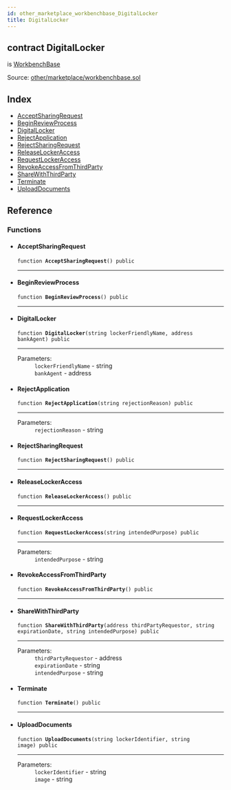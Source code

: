```yaml
---
id: other_marketplace_workbenchbase_DigitalLocker
title: DigitalLocker
---
```


<div class="contract-doc"><div class="contract"><h2 class="contract-header"><span class="contract-kind">contract</span> DigitalLocker</h2><p class="base-contracts"><span>is</span> <a href="other_marketplace_workbenchbase_WorkbenchBase.html">WorkbenchBase</a></p><div class="source">Source: <a href="https://github.com/FriendlyUser/solidity-smart-contracts//blob/v0.2.0/contracts/other/marketplace/workbenchbase.sol" target="_blank">other/marketplace/workbenchbase.sol</a></div></div><div class="index"><h2>Index</h2><ul><li><a href="other_marketplace_workbenchbase_DigitalLocker.html#AcceptSharingRequest">AcceptSharingRequest</a></li><li><a href="other_marketplace_workbenchbase_DigitalLocker.html#BeginReviewProcess">BeginReviewProcess</a></li><li><a href="other_marketplace_workbenchbase_DigitalLocker.html#DigitalLocker">DigitalLocker</a></li><li><a href="other_marketplace_workbenchbase_DigitalLocker.html#RejectApplication">RejectApplication</a></li><li><a href="other_marketplace_workbenchbase_DigitalLocker.html#RejectSharingRequest">RejectSharingRequest</a></li><li><a href="other_marketplace_workbenchbase_DigitalLocker.html#ReleaseLockerAccess">ReleaseLockerAccess</a></li><li><a href="other_marketplace_workbenchbase_DigitalLocker.html#RequestLockerAccess">RequestLockerAccess</a></li><li><a href="other_marketplace_workbenchbase_DigitalLocker.html#RevokeAccessFromThirdParty">RevokeAccessFromThirdParty</a></li><li><a href="other_marketplace_workbenchbase_DigitalLocker.html#ShareWithThirdParty">ShareWithThirdParty</a></li><li><a href="other_marketplace_workbenchbase_DigitalLocker.html#Terminate">Terminate</a></li><li><a href="other_marketplace_workbenchbase_DigitalLocker.html#UploadDocuments">UploadDocuments</a></li></ul></div><div class="reference"><h2>Reference</h2><div class="functions"><h3>Functions</h3><ul><li><div class="item function"><span id="AcceptSharingRequest" class="anchor-marker"></span><h4 class="name">AcceptSharingRequest</h4><div class="body"><code class="signature">function <strong>AcceptSharingRequest</strong><span>() </span><span>public </span></code><hr/></div></div></li><li><div class="item function"><span id="BeginReviewProcess" class="anchor-marker"></span><h4 class="name">BeginReviewProcess</h4><div class="body"><code class="signature">function <strong>BeginReviewProcess</strong><span>() </span><span>public </span></code><hr/></div></div></li><li><div class="item function"><span id="DigitalLocker" class="anchor-marker"></span><h4 class="name">DigitalLocker</h4><div class="body"><code class="signature">function <strong>DigitalLocker</strong><span>(string lockerFriendlyName, address bankAgent) </span><span>public </span></code><hr/><dl><dt><span class="label-parameters">Parameters:</span></dt><dd><div><code>lockerFriendlyName</code> - string</div><div><code>bankAgent</code> - address</div></dd></dl></div></div></li><li><div class="item function"><span id="RejectApplication" class="anchor-marker"></span><h4 class="name">RejectApplication</h4><div class="body"><code class="signature">function <strong>RejectApplication</strong><span>(string rejectionReason) </span><span>public </span></code><hr/><dl><dt><span class="label-parameters">Parameters:</span></dt><dd><div><code>rejectionReason</code> - string</div></dd></dl></div></div></li><li><div class="item function"><span id="RejectSharingRequest" class="anchor-marker"></span><h4 class="name">RejectSharingRequest</h4><div class="body"><code class="signature">function <strong>RejectSharingRequest</strong><span>() </span><span>public </span></code><hr/></div></div></li><li><div class="item function"><span id="ReleaseLockerAccess" class="anchor-marker"></span><h4 class="name">ReleaseLockerAccess</h4><div class="body"><code class="signature">function <strong>ReleaseLockerAccess</strong><span>() </span><span>public </span></code><hr/></div></div></li><li><div class="item function"><span id="RequestLockerAccess" class="anchor-marker"></span><h4 class="name">RequestLockerAccess</h4><div class="body"><code class="signature">function <strong>RequestLockerAccess</strong><span>(string intendedPurpose) </span><span>public </span></code><hr/><dl><dt><span class="label-parameters">Parameters:</span></dt><dd><div><code>intendedPurpose</code> - string</div></dd></dl></div></div></li><li><div class="item function"><span id="RevokeAccessFromThirdParty" class="anchor-marker"></span><h4 class="name">RevokeAccessFromThirdParty</h4><div class="body"><code class="signature">function <strong>RevokeAccessFromThirdParty</strong><span>() </span><span>public </span></code><hr/></div></div></li><li><div class="item function"><span id="ShareWithThirdParty" class="anchor-marker"></span><h4 class="name">ShareWithThirdParty</h4><div class="body"><code class="signature">function <strong>ShareWithThirdParty</strong><span>(address thirdPartyRequestor, string expirationDate, string intendedPurpose) </span><span>public </span></code><hr/><dl><dt><span class="label-parameters">Parameters:</span></dt><dd><div><code>thirdPartyRequestor</code> - address</div><div><code>expirationDate</code> - string</div><div><code>intendedPurpose</code> - string</div></dd></dl></div></div></li><li><div class="item function"><span id="Terminate" class="anchor-marker"></span><h4 class="name">Terminate</h4><div class="body"><code class="signature">function <strong>Terminate</strong><span>() </span><span>public </span></code><hr/></div></div></li><li><div class="item function"><span id="UploadDocuments" class="anchor-marker"></span><h4 class="name">UploadDocuments</h4><div class="body"><code class="signature">function <strong>UploadDocuments</strong><span>(string lockerIdentifier, string image) </span><span>public </span></code><hr/><dl><dt><span class="label-parameters">Parameters:</span></dt><dd><div><code>lockerIdentifier</code> - string</div><div><code>image</code> - string</div></dd></dl></div></div></li></ul></div></div></div>
